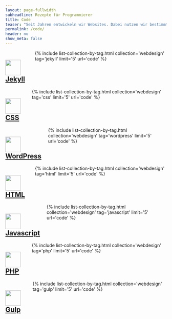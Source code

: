 ```yaml
---
layout: page-fullwidth
subheadline: Rezepte für Programmierer
title: Code
teaser: "Seit Jahren entwickeln wir Websites. Dabei nutzen wir bestimmte Bausteine immer wieder. Sei es wiederkehrende Webdesign-Elemente in HTML, CSS oder Javascript oder Bausteine für die Entwicklung von WordPress oder Jekyll-Themes. Die hier versammelten Rezepte haben sich alle bewährt."
permalink: /code/
header: no
show_meta: false
---
```

<div class="row">
  <div class="medium-4 columns">
    <h2><a href="{{ site.url }}/code/jekyll/"><img class="left" src="{{ site.urlimg }}icon/icon-jekyll.svg" width="48" height="48" alt="">Jekyll</a></h2>
    {% include list-collection-by-tag.html collection='webdesign' tag='jekyll' limit='5' url='code' %}
  </div><!-- /.medium-4.columns -->


  <div class="medium-4 columns">
    <h2><a href="{{ site.url }}/code/css/"><img class="left" src="{{ site.urlimg }}icon/icon-css-128x.png" width="48" height="48" alt="">CSS</a></h2>
    {% include list-collection-by-tag.html collection='webdesign' tag='css' limit='5' url='code' %}
  </div><!-- /.medium-4.columns -->


  <div class="medium-4 columns">
    <h2><a href="{{ site.url }}/code/wordpress/"><img class="left" src="{{ site.urlimg }}icon/icon-wordpress.svg" width="48" height="48" alt="">WordPress</a></h2>
    {% include list-collection-by-tag.html collection='webdesign' tag='wordpress' limit='5' url='code' %}
  </div><!-- /.medium-4.columns -->
</div><!-- /.row -->



<div class="row">
  <div class="medium-4 columns">
    <h2><a href="{{ site.url }}/code/html/"><img class="left" src="{{ site.urlimg }}icon/icon-html-128x.png" width="48" height="48" alt="">HTML</a></h2>
    {% include list-collection-by-tag.html collection='webdesign' tag='html' limit='5' url='code' %}
  </div><!-- /.medium-4.columns -->


  <div class="medium-4 columns">
    <h2><a href="{{ site.url }}/code/javascript/"><img class="left" src="{{ site.urlimg }}icon/icon-javascript-128x.png" width="48" height="48" alt="">Javascript</a></h2>
    {% include list-collection-by-tag.html collection='webdesign' tag='javascript' limit='5' url='code' %}
  </div><!-- /.medium-4.columns -->


  <div class="medium-4 columns">
    <h2><a href="{{ site.url }}/code/php/"><img class="left" src="{{ site.urlimg }}icon/icon-php.svg" width="48" height="48" alt="">PHP</a></h2>
    {% include list-collection-by-tag.html collection='webdesign' tag='php' limit='5' url='code' %}
  </div><!-- /.medium-4.columns -->
</div><!-- /.row -->



<div class="row">
  <div class="medium-4 columns">
    <h2><a href="{{ site.url }}/code/gulp/"><img class="left" src="{{ site.urlimg }}icon/icon-gulp-128x.png" width="48" height="48" alt="">Gulp</a></h2>
    {% include list-collection-by-tag.html collection='webdesign' tag='gulp' limit='5' url='code' %}
  </div><!-- /.medium-4.columns -->


  <div class="medium-4 columns">
  </div><!-- /.medium-4.columns -->


  <div class="medium-4 columns">
  </div><!-- /.medium-4.columns -->
</div><!-- /.row -->


